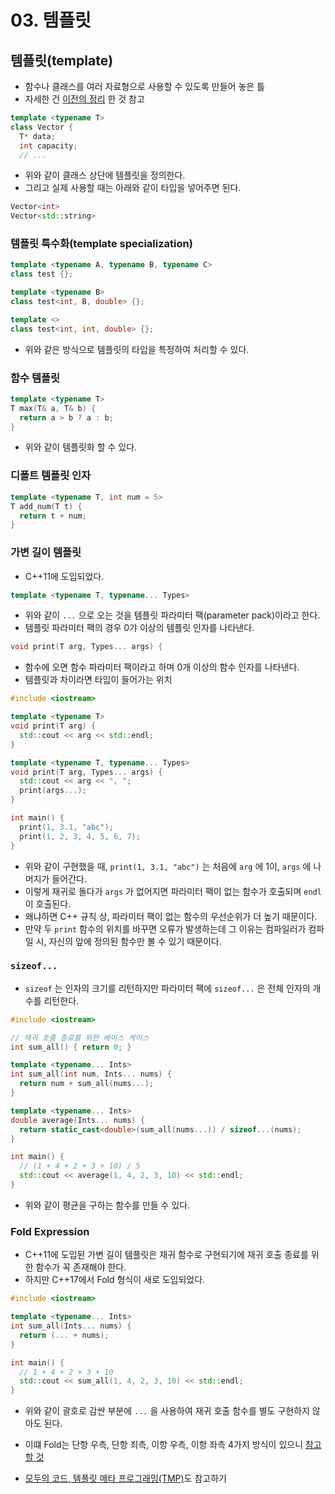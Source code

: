 # 03. 템플릿

## 템플릿(template)

- 함수나 클래스를 여러 자료형으로 사용할 수 있도록 만들어 놓은 틀
- 자세한 건 [이전의 정리](https://github.com/Kdelphinus/42born2code/tree/main/cpp_module/module_07#c-templates) 한 것 참고

```C++
template <typename T>
class Vector {
  T* data;
  int capacity;
  // ...
```

- 위와 같이 클래스 상단에 템플릿을 정의한다.
- 그리고 실제 사용할 때는 아래와 같이 타입을 넣어주면 된다.

```C++
Vector<int>
Vector<std::string>
```

### 템플릿 특수화(template specialization)

```C++
template <typename A, typename B, typename C>
class test {};
```

```C++
template <typename B>
class test<int, B, double> {};
```

```C++
template <>
class test<int, int, double> {};
```

- 위와 같은 방식으로 템플릿의 타입을 특정하여 처리할 수 있다.

### 함수 템플릿

```C++
template <typename T>
T max(T& a, T& b) {
  return a > b ? a : b;
}
```

- 위와 같이 템플릿화 할 수 있다.

### 디폴트 템플릿 인자

```C++
template <typename T, int num = 5>
T add_num(T t) {
  return t + num;
}
```

### 가변 길이 템플릿

- C++11에 도입되었다.

```C++
template <typename T, typename... Types>
```

- 위와 같이 `...` 으로 오는 것을 템플릿 파라미터 팩(parameter pack)이라고 한다.
- 템플릿 파라미터 팩의 경우 0갸 이상의 템플릿 인자를 나타낸다.

```C++
void print(T arg, Types... args) {
```

- 함수에 오면 함수 파라미터 팩이라고 하며 0개 이상의 함수 인자를 나타낸다.
- 템플릿과 차이라면 타입이 들어가는 위치

```C++
#include <iostream>

template <typename T>
void print(T arg) {
  std::cout << arg << std::endl;
}

template <typename T, typename... Types>
void print(T arg, Types... args) {
  std::cout << arg << ", ";
  print(args...);
}

int main() {
  print(1, 3.1, "abc");
  print(1, 2, 3, 4, 5, 6, 7);
}
```

- 위와 같이 구현했을 때, `print(1, 3.1, "abc")` 는 처음에 `arg` 에 1이, `args` 에 나머지가 들어간다.
- 이렇게 재귀로 돌다가 `args` 가 없어지면 파라미터 팩이 없는 함수가 호출되며 `endl` 이 호출된다.
- 왜냐하면 C++ 규칙 상, 파라미터 팩이 없는 함수의 우선순위가 더 높기 때문이다.
- 만약 두 `print` 함수의 위치를 바꾸면 오류가 발생하는데 그 이유는 컴파일러가 컴파일 시, 자신의 앞에 정의된 함수만 볼 수 있기 때문이다.

### `sizeof...`

- `sizeof` 는 인자의 크기를 리턴하지만 파라미터 팩에 `sizeof...` 은 전체 인자의 개수를 리턴한다.

```C++
#include <iostream>

// 재귀 호출 종료를 위한 베이스 케이스
int sum_all() { return 0; }

template <typename... Ints>
int sum_all(int num, Ints... nums) {
  return num + sum_all(nums...);
}

template <typename... Ints>
double average(Ints... nums) {
  return static_cast<double>(sum_all(nums...)) / sizeof...(nums);
}

int main() {
  // (1 + 4 + 2 + 3 + 10) / 5
  std::cout << average(1, 4, 2, 3, 10) << std::endl;
}
```

- 위와 같이 평균을 구하는 함수를 만들 수 있다.

### Fold Expression

- C++11에 도입된 가변 길이 템플릿은 재귀 함수로 구현되기에 재귀 호출 종료를 위한 함수가 꼭 존재해야 한다.
- 하지만 C++17에서 Fold 형식이 새로 도입되었다.

```C++
#include <iostream>

template <typename... Ints>
int sum_all(Ints... nums) {
  return (... + nums);
}

int main() {
  // 1 + 4 + 2 + 3 + 10
  std::cout << sum_all(1, 4, 2, 3, 10) << std::endl;
}
```

- 위와 같이 괄호로 감싼 부분에 `...` 을 사용하여 재귀 호출 함수를 별도 구현하지 않아도 된다.
- 이떄 Fold는 단항 우측, 단항 죄측, 이항 우측, 이항 좌측 4가지 방식이 있으니 [참고할 것](https://modoocode.com/290)

- [모두의 코드, 템플릿 메타 프로그래밍(TMP)](https://modoocode.com/221)도 참고하기